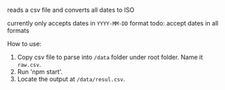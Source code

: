 reads a csv file and converts all dates to ISO

currently only accepts dates in `YYYY-MM-DD` format
todo: accept dates in all formats

How to use:
1. Copy csv file to parse into `/data` folder under root folder. Name it `raw.csv`.
2. Run 'npm start'.
3. Locate the output at `/data/resul.csv`.